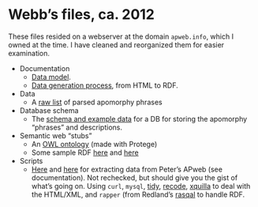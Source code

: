 # Webb’s files, ca. 2012

These files resided on a webserver at the domain `apweb.info`, which I
owned at the time. I have cleaned and reorganized them for easier
examination.

 * Documentation
    * [Data model](doc/datamodel.md).
    * [Data generation process](doc/process.md), from HTML to RDF.
 * Data
    * A [raw list](data/2012-06-29_apos.txt) of parsed apomorphy phrases
 * Database schema
    * The [schema and example data](db/apwebchars.sql) for a DB for
      storing the apomorphy “phrases” and descriptions.
 * Semantic web “stubs”
    * An [OWL ontology](onto/apw.rdf) (made with Protege)
    * Some sample RDF [here](swdata/apweb.rdf) and
      [here](swdata/phenotypes.rdf)
 * Scripts
    * [Here](bin/apw2rdf) and [here](bin/getApoList) for extracting
      data from Peter’s APweb (see documentation). Not rechecked, but
      should give you the gist of what’s going on. Using `curl`, `mysql`,
      [tidy](https://github.com/htacg/tidy-html5/),
      [recode](https://github.com/rrthomas/recode),
      [xquilla](http://xqilla.sourceforge.net/homepage) to deal with
      the HTML/XML, and `rapper` (from Redland’s
      [rasqal](http://librdf.org/rasqal/) to handle RDF.
 
